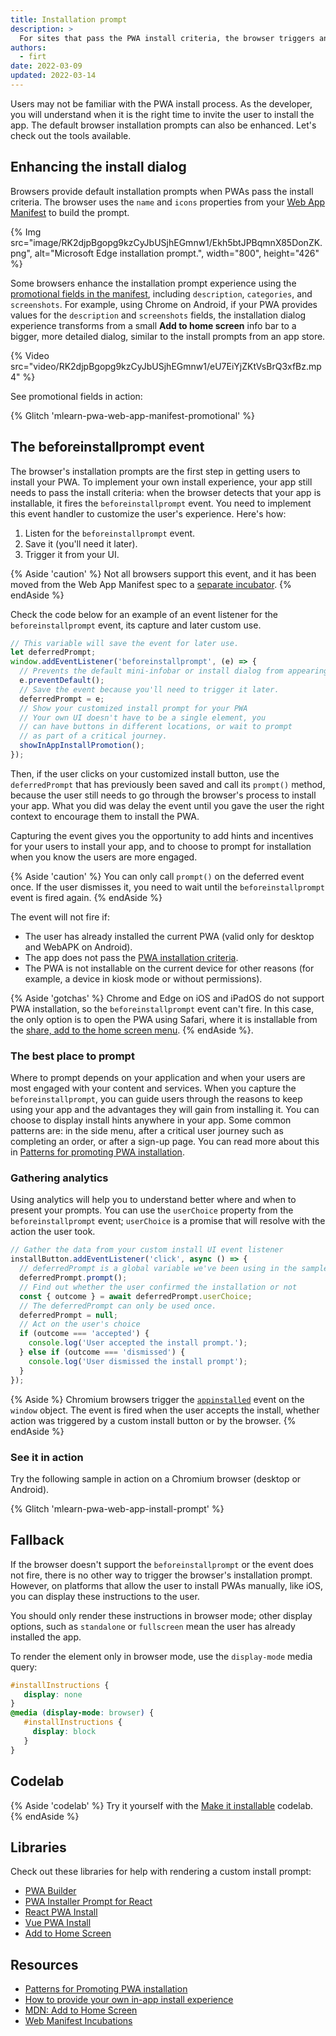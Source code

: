 ```yaml
---
title: Installation prompt
description: >
  For sites that pass the PWA install criteria, the browser triggers an event to prompt the user to install it. The good news is that you can use this event to customize your prompt and invite users to install your app.
authors:
  - firt
date: 2022-03-09
updated: 2022-03-14
---
```


Users may not be familiar with the PWA install process. As the developer, you will understand when it is the right time to invite the user to install the app. The default browser installation prompts can also be enhanced. Let's check out the tools available.

## Enhancing the install dialog

Browsers provide default installation prompts when PWAs pass the install criteria. The browser uses the `name` and `icons` properties from your [Web App Manifest](/learn/pwa/web-app-manifest) to build the prompt.

{% Img src="image/RK2djpBgopg9kzCyJbUSjhEGmnw1/Ekh5btJPBqmnX85DonZK.png", alt="Microsoft Edge installation prompt.", width="800", height="426" %}

Some browsers enhance the installation prompt experience using the [promotional fields in the manifest](/learn/pwa/web-app-manifest/#promotional-fields), including `description`, `categories`, and `screenshots`. For example, using Chrome on Android, if your PWA provides values for the `description` and `screenshots` fields, the installation dialog experience transforms from a small **Add to home screen** info bar to a bigger, more detailed dialog, similar to the install prompts from an app store.

{% Video src="video/RK2djpBgopg9kzCyJbUSjhEGmnw1/eU7EiYjZKtVsBrQ3xfBz.mp4" %}

See promotional fields in action:

{% Glitch 'mlearn-pwa-web-app-manifest-promotional' %}

## The beforeinstallprompt event

The browser's installation prompts are the first step in getting  users to install your PWA. To implement your own install experience, your app still needs to pass the install criteria: when the browser detects that your app is installable, it fires the `beforeinstallprompt` event. You need to implement this event handler to customize the user's experience. Here's how:

1. Listen for the `beforeinstallprompt` event.
1. Save it (you'll need it later).
1. Trigger it from your UI.

{% Aside 'caution' %}
Not all browsers support this event, and it has been moved from the Web App Manifest spec to a [separate incubator](https://wicg.github.io/manifest-incubations/).
{% endAside %}

Check the code below for an example of an event listener for the `beforeinstallprompt` event, its capture and later custom use.

```js
// This variable will save the event for later use.
let deferredPrompt;
window.addEventListener('beforeinstallprompt', (e) => {
  // Prevents the default mini-infobar or install dialog from appearing on mobile
  e.preventDefault();
  // Save the event because you'll need to trigger it later.
  deferredPrompt = e;
  // Show your customized install prompt for your PWA
  // Your own UI doesn't have to be a single element, you
  // can have buttons in different locations, or wait to prompt
  // as part of a critical journey.
  showInAppInstallPromotion();
});
```

Then, if the user clicks on your customized install button, use the `deferredPrompt` that has previously been saved and call its `prompt()` method, because the user still needs to go through the browser's process to install your app. What you did was delay the event until you gave the user the right context to encourage them to install the PWA.

Capturing the event gives you the opportunity to add hints and incentives for your users to install your app, and to choose to prompt for installation when you know the users are more engaged.

{% Aside 'caution' %}
You can only call `prompt()` on the deferred event once. If the user dismisses it, you need to wait until the `beforeinstallprompt` event is fired again.
{% endAside %}

The event will not fire if:

- The user has already installed the current PWA (valid only for desktop and WebAPK on Android).
- The app does not pass the [PWA installation criteria](/learn/pwa/installation/#installation-criteria).
- The PWA is not installable on the current device for other reasons (for example, a device in kiosk mode or without permissions).

{% Aside 'gotchas' %}
Chrome and Edge on iOS and iPadOS do not support PWA installation, so the `beforeinstallprompt` event can't fire. In this case, the only option is to open the PWA using Safari, where it is installable from the [share, add to the home screen menu](/learn/pwa/installation/#installation-criteria).
{% endAside %}.

### The best place to prompt

Where to prompt depends on your application and when your users are most engaged with your content and services. When you capture the `beforeinstallprompt`, you can guide users through the reasons to keep using your app and the advantages they will gain from installing it.
You can choose to display install hints anywhere in your app. Some common patterns are: in the side menu, after a critical user journey such as completing an order, or after a sign-up page. You can read more about this in [Patterns for promoting PWA installation](/promote-install/).

### Gathering analytics

Using analytics will help you to understand better where and when to present your prompts. You can use the `userChoice` property from the `beforeinstallprompt` event; `userChoice` is a promise that will resolve with the action the user took.

```js
// Gather the data from your custom install UI event listener
installButton.addEventListener('click', async () => {
  // deferredPrompt is a global variable we've been using in the sample to capture the `beforeinstallevent`
  deferredPrompt.prompt();
  // Find out whether the user confirmed the installation or not
  const { outcome } = await deferredPrompt.userChoice;
  // The deferredPrompt can only be used once.
  deferredPrompt = null;
  // Act on the user's choice
  if (outcome === 'accepted') {
    console.log('User accepted the install prompt.');
  } else if (outcome === 'dismissed') {
    console.log('User dismissed the install prompt');
  }
});
```

{% Aside %}
Chromium browsers trigger the [`appinstalled`](https://developer.mozilla.org/docs/Web/API/Window/appinstalled_event) event on the `window` object. The event is fired when the user accepts the install, whether action was triggered by a custom install button or by the browser.
{% endAside %}

### See it in action

Try the following sample in action on a Chromium browser (desktop or Android).

{% Glitch 'mlearn-pwa-web-app-install-prompt' %}

## Fallback

If the browser doesn't support the `beforeinstallprompt` or the event does not fire, there is no other way to trigger the browser's installation prompt. However, on platforms that allow the user to install PWAs manually, like iOS, you can display these instructions to the user.

You should only render these instructions in browser mode; other display options, such as `standalone` or `fullscreen` mean the user has already installed the app.

To render the element only in browser mode, use the `display-mode` media query:

```css
#installInstructions {
   display: none
}
@media (display-mode: browser) {
   #installInstructions {
     display: block
   }
}
```

## Codelab

{% Aside 'codelab' %}
Try it yourself with the [Make it installable](/codelab-make-installable/) codelab.
{% endAside %}

## Libraries

Check out these libraries for help with rendering a custom install prompt:

- [PWA Builder <pwa-install>](https://github.com/pwa-builder/pwa-install)
- [PWA Installer Prompt for React](https://github.com/shnaveen25/react-pwa-installer-prompt)
- [React PWA Install](https://www.npmjs.com/package/react-pwa-install)
- [Vue PWA Install](https://github.com/Bartozzz/vue-pwa-install)
- [Add to Home Screen](https://github.com/docluv/add-to-homescreen)

## Resources

- [Patterns for Promoting PWA installation](/promote-install/)
- [How to provide your own in-app install experience](/customize-install/)
- [MDN: Add to Home Screen](https://developer.mozilla.org/docs/Web/Progressive_web_apps/Add_to_home_screen)
- [Web Manifest Incubations](https://wicg.github.io/manifest-incubations/)

